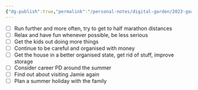 ```yaml
---
{"dg-publish":true,"permalink":"/personal-notes/digital-garden/2023-goals/"}
---
```


- [ ] Run further and more often, try to get to half marathon distances
- [ ] Relax and have fun whenever possible, be less serious
- [ ] Get the kids out doing more things
- [ ] Continue to be careful and organised with money
- [ ] Get the house in a better organised state, get rid of stuff, improve storage
- [ ] Consider career PD around the summer
- [ ] Find out about visiting Jamie again
- [ ] Plan a summer holiday with the family
